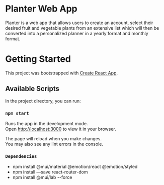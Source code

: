 # Planter Web App
Planter is a web app that allows users to create an account, select their desired fruit and vegetable plants from an extensive list which will then be converted into a personalized planner in a yearly format and monthly format. 


# Getting Started

This project was bootstrapped with [Create React App](https://github.com/facebook/create-react-app).

## Available Scripts

In the project directory, you can run:

### `npm start`

Runs the app in the development mode.\
Open [http://localhost:3000](http://localhost:3000) to view it in your browser.

The page will reload when you make changes.\
You may also see any lint errors in the console.

### `Dependencies`
- npm install @mui/material @emotion/react @emotion/styled
- npm install —save react-router-dom
- npm install @mui/lab --force
